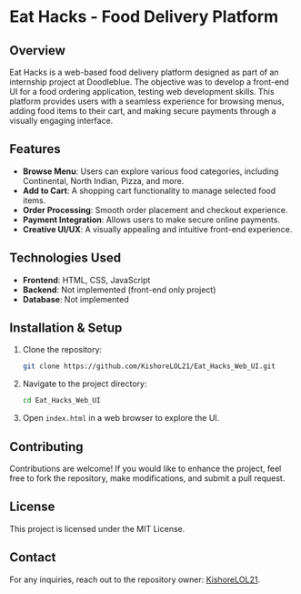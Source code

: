 # Eat Hacks - Food Delivery Platform

## Overview

Eat Hacks is a web-based food delivery platform designed as part of an internship project at Doodleblue. The objective was to develop a front-end UI for a food ordering application, testing web development skills. This platform provides users with a seamless experience for browsing menus, adding food items to their cart, and making secure payments through a visually engaging interface.

## Features

- **Browse Menu**: Users can explore various food categories, including Continental, North Indian, Pizza, and more.
- **Add to Cart**: A shopping cart functionality to manage selected food items.
- **Order Processing**: Smooth order placement and checkout experience.
- **Payment Integration**: Allows users to make secure online payments.
- **Creative UI/UX**: A visually appealing and intuitive front-end experience.

## Technologies Used

- **Frontend**: HTML, CSS, JavaScript
- **Backend**: Not implemented (front-end only project)
- **Database**: Not implemented

## Installation & Setup

1. Clone the repository:
   ```sh
   git clone https://github.com/KishoreLOL21/Eat_Hacks_Web_UI.git
   ```
2. Navigate to the project directory:
   ```sh
   cd Eat_Hacks_Web_UI
   ```
3. Open `index.html` in a web browser to explore the UI.

## Contributing

Contributions are welcome! If you would like to enhance the project, feel free to fork the repository, make modifications, and submit a pull request.

## License

This project is licensed under the MIT License.

## Contact

For any inquiries, reach out to the repository owner: [KishoreLOL21](https://github.com/KishoreLOL21).

